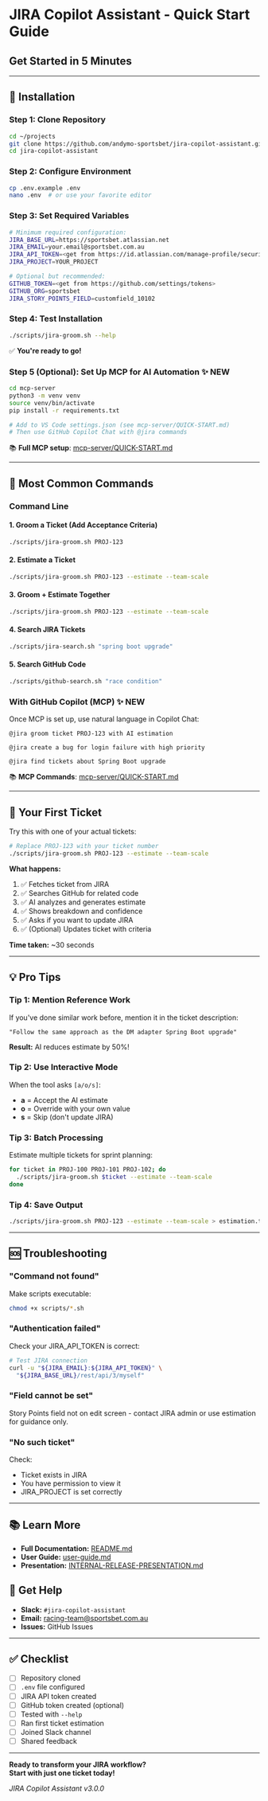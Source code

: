 # JIRA Copilot Assistant - Quick Start Guide
## Get Started in 5 Minutes

---

## 🚀 Installation

### Step 1: Clone Repository
```bash
cd ~/projects
git clone https://github.com/andymo-sportsbet/jira-copilot-assistant.git
cd jira-copilot-assistant
```

### Step 2: Configure Environment
```bash
cp .env.example .env
nano .env  # or use your favorite editor
```

### Step 3: Set Required Variables
```bash
# Minimum required configuration:
JIRA_BASE_URL=https://sportsbet.atlassian.net
JIRA_EMAIL=your.email@sportsbet.com.au
JIRA_API_TOKEN=<get from https://id.atlassian.com/manage-profile/security/api-tokens>
JIRA_PROJECT=YOUR_PROJECT

# Optional but recommended:
GITHUB_TOKEN=<get from https://github.com/settings/tokens>
GITHUB_ORG=sportsbet
JIRA_STORY_POINTS_FIELD=customfield_10102
```

### Step 4: Test Installation
```bash
./scripts/jira-groom.sh --help
```

✅ **You're ready to go!**

### Step 5 (Optional): Set Up MCP for AI Automation ✨ NEW
```bash
cd mcp-server
python3 -m venv venv
source venv/bin/activate
pip install -r requirements.txt

# Add to VS Code settings.json (see mcp-server/QUICK-START.md)
# Then use GitHub Copilot Chat with @jira commands
```

📚 **Full MCP setup**: [mcp-server/QUICK-START.md](../mcp-server/QUICK-START.md)

---

## 📝 Most Common Commands

### Command Line

#### 1. Groom a Ticket (Add Acceptance Criteria)
```bash
./scripts/jira-groom.sh PROJ-123
```

#### 2. Estimate a Ticket
```bash
./scripts/jira-groom.sh PROJ-123 --estimate --team-scale
```

#### 3. Groom + Estimate Together
```bash
./scripts/jira-groom.sh PROJ-123 --estimate --team-scale
```

#### 4. Search JIRA Tickets
```bash
./scripts/jira-search.sh "spring boot upgrade"
```

#### 5. Search GitHub Code
```bash
./scripts/github-search.sh "race condition"
```

### With GitHub Copilot (MCP) ✨ NEW

Once MCP is set up, use natural language in Copilot Chat:

```
@jira groom ticket PROJ-123 with AI estimation
```

```
@jira create a bug for login failure with high priority
```

```
@jira find tickets about Spring Boot upgrade
```

📚 **MCP Commands**: [mcp-server/QUICK-START.md](../mcp-server/QUICK-START.md)

---

## 🎯 Your First Ticket

Try this with one of your actual tickets:

```bash
# Replace PROJ-123 with your ticket number
./scripts/jira-groom.sh PROJ-123 --estimate --team-scale
```

**What happens:**
1. ✅ Fetches ticket from JIRA
2. ✅ Searches GitHub for related code
3. ✅ AI analyzes and generates estimate
4. ✅ Shows breakdown and confidence
5. ✅ Asks if you want to update JIRA
6. ✅ (Optional) Updates ticket with criteria

**Time taken:** ~30 seconds

---

## 💡 Pro Tips

### Tip 1: Mention Reference Work
If you've done similar work before, mention it in the ticket description:
```
"Follow the same approach as the DM adapter Spring Boot upgrade"
```
**Result:** AI reduces estimate by 50%!

### Tip 2: Use Interactive Mode
When the tool asks `[a/o/s]`:
- **a** = Accept the AI estimate
- **o** = Override with your own value
- **s** = Skip (don't update JIRA)

### Tip 3: Batch Processing
Estimate multiple tickets for sprint planning:
```bash
for ticket in PROJ-100 PROJ-101 PROJ-102; do
  ./scripts/jira-groom.sh $ticket --estimate --team-scale
done
```

### Tip 4: Save Output
```bash
./scripts/jira-groom.sh PROJ-123 --estimate --team-scale > estimation.txt
```

---

## 🆘 Troubleshooting

### "Command not found"
Make scripts executable:
```bash
chmod +x scripts/*.sh
```

### "Authentication failed"
Check your JIRA_API_TOKEN is correct:
```bash
# Test JIRA connection
curl -u "${JIRA_EMAIL}:${JIRA_API_TOKEN}" \
  "${JIRA_BASE_URL}/rest/api/3/myself"
```

### "Field cannot be set"
Story Points field not on edit screen - contact JIRA admin or use estimation for guidance only.

### "No such ticket"
Check:
- Ticket exists in JIRA
- You have permission to view it
- JIRA_PROJECT is set correctly

---

## 📚 Learn More

- **Full Documentation:** [README.md](../README.md)
- **User Guide:** [user-guide.md](./onboard/user-guide.md)
- **Presentation:** [INTERNAL-RELEASE-PRESENTATION.md](./INTERNAL-RELEASE-PRESENTATION.md)

## 💬 Get Help

- **Slack:** `#jira-copilot-assistant`
- **Email:** racing-team@sportsbet.com.au
- **Issues:** GitHub Issues

---

## ✅ Checklist

- [ ] Repository cloned
- [ ] `.env` file configured
- [ ] JIRA API token created
- [ ] GitHub token created (optional)
- [ ] Tested with `--help`
- [ ] Ran first ticket estimation
- [ ] Joined Slack channel
- [ ] Shared feedback

---

**Ready to transform your JIRA workflow?**  
**Start with just one ticket today!**

*JIRA Copilot Assistant v3.0.0*
